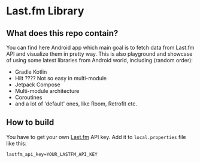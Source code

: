 # Last.fm Library
## What does this repo contain?

You can find here Android app which main goal is to fetch data from Last.fm API and visualize them in pretty way.
This is also playground and showcase of using some latest libraries from Android world, including (random order):
- Gradle Kotlin
- Hilt ???? Not so easy in multi-module
- Jetpack Compose
- Multi-module architecture
- Coroutines
- and a lot of 'default' ones, like Room, Retrofit etc.


## How to build
You have to get your own [Last.fm](https://www.last.fm) API key.
Add it to `local.properties` file like this:
```
lastfm_api_key=YOUR_LASTFM_API_KEY
```
